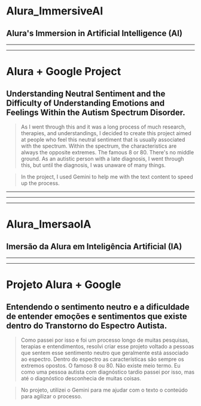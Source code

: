 # Alura_ImmersiveAI
## Alura's Immersion in Artificial Intelligence (AI)
---
---
# Alura + Google Project
## Understanding Neutral Sentiment and the Difficulty of Understanding Emotions and Feelings Within the Autism Spectrum Disorder.

> As I went through this and it was a long process of much research, therapies, and understandings, I decided to create this project aimed at people who feel this neutral sentiment that is usually associated with the spectrum.
> Within the spectrum, the characteristics are always the opposite extremes. The famous 8 or 80. There's no middle ground.
> As an autistic person with a late diagnosis, I went through this, but until the diagnosis, I was unaware of many things.

> In the project, I used Gemini to help me with the text content to speed up the process.


---
---
---

# Alura_ImersaoIA
## Imersão da Alura em Inteligência Artificial (IA)
---
---
# Projeto Alura + Google
## Entendendo o sentimento neutro e a dificuldade de entender emoções e sentimentos que existe dentro do Transtorno do Espectro Autista. 

> Como passei por isso e foi um processo longo de muitas pesquisas, terapias e entendimentos, resolvi criar esse projeto voltado a pessoas que sentem esse sentimento neutro que geralmente está associado ao espectro. 
> Dentro do espectro as características são sempre os extremos opostos. O famoso 8 ou 80. Não existe meio termo. 
> Eu como uma pessoa autista com diagnóstico tardio passei por isso, mas até o diagnóstico desconhecia de muitas coisas.

> No projeto, utilizei o Gemini para me ajudar com o texto o conteúdo para agilizar o processo. 
